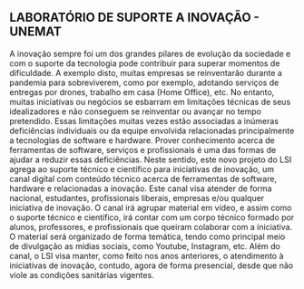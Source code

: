 ## LABORATÓRIO DE SUPORTE A INOVAÇÃO - UNEMAT

A inovação sempre foi um dos grandes pilares de evolução da sociedade e com o suporte da tecnologia pode contribuir para superar momentos de dificuldade. A exemplo disto, muitas empresas se reinventarão durante a pandemia para sobreviverem, como por exemplo, adotando serviços de entregas por drones, trabalho em casa (Home Office), etc. No entanto, muitas iniciativas ou negócios se esbarram em limitações técnicas de seus idealizadores e não conseguem se reinventar ou avançar no tempo pretendido. Essas limitações muitas vezes estão associadas a inúmeras deficiências individuais ou da equipe envolvida relacionadas principalmente a tecnologias de software e hardware. Prover conhecimento acerca de ferramentas de software, serviços e profissionais é uma das formas de ajudar a reduzir essas deficiências. Neste sentido, este novo projeto do LSI agrega ao suporte técnico e científico para iniciativas de inovação, um canal digital com conteúdo técnico acerca de ferramentas de software, hardware e relacionadas a inovação. Este canal visa atender de forma nacional, estudantes, profissionais liberais, empresas e/ou qualquer iniciativa de inovação. O canal irá agrupar material em vídeo, e assim como o suporte técnico e científico, irá contar com um corpo técnico formado por alunos, professores, e profissionais que queiram colaborar com a iniciativa. O material será organizado de forma temática, tendo como principal meio de divulgação as mídias sociais, como Youtube, Instagram, etc. Além do canal, o LSI visa manter, como feito nos anos anteriores, o atendimento à iniciativas de inovação, contudo, agora de forma presencial, desde que não viole as condições sanitárias vigentes.
